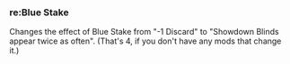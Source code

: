 ### re:Blue Stake

Changes the effect of Blue Stake from "-1 Discard" to "Showdown Blinds appear twice as often". (That's 4, if you don't have any mods that change it.)